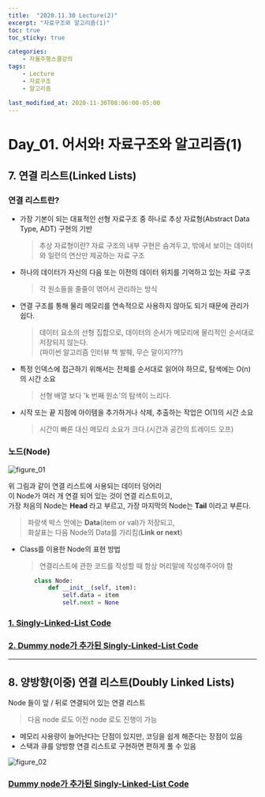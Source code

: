 ```yaml
---
title:  "2020.11.30 Lecture(2)"
excerpt: "자료구조와 알고리즘(1)"
toc: true
toc_sticky: true

categories:
    - 자율주행스쿨강의
tags:
    - Lecture
    - 자료구조
    - 알고리즘

last_modified_at: 2020-11-30T08:06:00-05:00
---
```


# Day_01. 어서와! 자료구조와 알고리즘(1)

## **7. 연결 리스트(Linked Lists)**

### **연결 리스트란?**
* 가장 기본이 되는 대표적인 선형 자료구조 중 하나로 추상 자료형(Abstract Data Type, ADT) 구현의 기반
    >추상 자료형이란?
        자료 구조의 내부 구현은 숨겨두고, 밖에서 보이는 데이터와 일련의 연산만 제공하는 자료 구조
* 하나의 데이터가 자신의 다음 또는 이전의 데이터 위치를 기억하고 있는 자료 구조
    >각 원소들을 줄줄이 엮어서 관리하는 방식
* 연결 구조를 통해 물리 메모리를 연속적으로 사용하지 않아도 되기 때문에 관리가 쉽다.
    >데이터 요소의 선형 집합으로, 데이터의 순서가 메모리에 물리적인 순서대로 저장되지 않는다.\
    (파이썬 알고리즘 인터뷰 책 발췌, 무슨 말이지???)
* 특정 인덱스에 접근하기 위해서는 전체를 순서대로 읽어야 하므로, 탐색에는 O(n)의 시간 소요
    >선형 배열 보다 'k 번째 원소'의 탐색이 느리다.
* 시작 또는 끝 지점에 아이템을 추가하거나 삭제, 추출하는 작업은 O(1)의 시간 소요
    >시간이 빠른 대신 메모리 소요가 크다.(시간과 공간의 트레이드 오프)

### **노드(Node)**

![figure_01](img/Node%20구조.png)

위 그림과 같이 연결 리스트에 사용되는 데이터 덩어리\
이 Node가 여러 개 연결 되어 있는 것이 연결 리스트이고,\
가장 처음의 Node는 **Head** 라고 부르고, 가장 마지막의 Node는 **Tail** 이라고 부른다.
>파랑색 박스 안에는 **Data**(item or val)가 저장되고,\
>화살표는 다음 Node의 Data를 가리킴(**Link or next**)

* Class를 이용한 Node의 표현 방법
    >연결리스트에 관한 코드를 작성할 때 항상 머리말에 작성해주어야 함

    ```python
        class Node:
            def __init__(self, item):
                self.data = item
                self.next = None
    ``` 
### [1. Singly-Linked-List Code](https://github.com/churry75/K-Digital_Programmers/blob/main/Week_01_Data-Structure%2BAlgorithms/2020_11_30_-_Day_01/lecture_materials/linkedlist_01.py)

### [2. Dummy node가 추가된 Singly-Linked-List Code](https://github.com/churry75/K-Digital_Programmers/blob/main/Week_01_Data-Structure%2BAlgorithms/2020_11_30_-_Day_01/lecture_materials/linkedlist_02.py)

----

## **8. 양방향(이중) 연결 리스트(Doubly Linked Lists)**

Node 들이 앞 / 뒤로 연결되어 있는 연결 리스트
>다음 node 로도 이전 node 로도 진행이 가능

* 메모리 사용량이 늘어난다는 단점이 있지만, 코딩을 쉽게 해준다는 장점이 있음
* 스택과 큐를 양방향 연결 리스트로 구현하면 편하게 풀 수 있음

![figure_02](img/양방향연결리스트.png)

### [Dummy node가 추가된 Singly-Linked-List Code](https://github.com/churry75/K-Digital_Programmers/blob/main/Week_01_Data-Structure%2BAlgorithms/2020_11_30_-_Day_01/lecture_materials/doublylinkedlist.py)